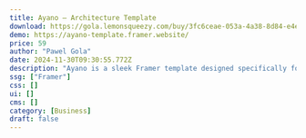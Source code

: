 ```yaml
---
title: Ayano — Architecture Template
download: https://gola.lemonsqueezy.com/buy/3fc6ceae-053a-4a38-8d84-e4e1e34efed0?aff=YGGpO5
demo: https://ayano-template.framer.website/
price: 59
author: "Pawel Gola"
date: 2024-11-30T09:30:55.772Z
description: "Ayano is a sleek Framer template designed specifically for architecture firms. It includes all essential elements to build a flawless online presence for your architecture business."
ssg: ["Framer"]
css: []
ui: []
cms: []
category: [Business]
draft: false
---
```

